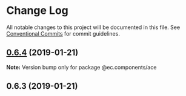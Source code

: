 # Change Log

All notable changes to this project will be documented in this file.
See [Conventional Commits](https://conventionalcommits.org) for commit guidelines.

## [0.6.4](https://github.com/entrecode/ec.components/compare/@ec.components/ace@0.6.4...@ec.components/ace@0.6.4) (2019-01-21)

**Note:** Version bump only for package @ec.components/ace





## 0.6.3 (2019-01-21)
